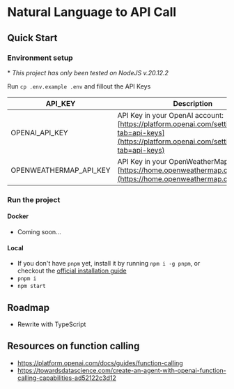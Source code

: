 # Natural Language to API Call

## Quick Start

### Environment setup

\* _This project has only been tested on NodeJS v.20.12.2_

Run `cp .env.example .env` and fillout the API Keys

| API_KEY                | Description                                                                                                                                            |
| ---------------------- | ------------------------------------------------------------------------------------------------------------------------------------------------------ |
| OPENAI_API_KEY         | API Key in your OpenAI account: [https://platform.openai.com/settings/profile?tab=api-keys](https://platform.openai.com/settings/profile?tab=api-keys) |
| OPENWEATHERMAP_API_KEY | API Key in your OpenWeatherMap account: [https://home.openweathermap.org/api_keys](https://home.openweathermap.org/api_keys)                           |

### Run the project

#### Docker

- Coming soon...

#### Local

- If you don't have `pnpm` yet, install it by running `npm i -g pnpm`, or checkout the [official installation guide](https://pnpm.io/installation)
- `pnpm i`
- `npm start`

## Roadmap

- Rewrite with TypeScript

## Resources on function calling

- https://platform.openai.com/docs/guides/function-calling
- https://towardsdatascience.com/create-an-agent-with-openai-function-calling-capabilities-ad52122c3d12
